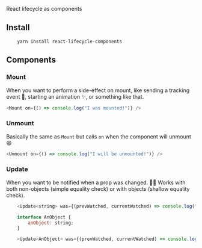 React lifecycle as components

## Install

```
    yarn install react-lifecycle-components
```

## Components

### Mount

When you want to perform a side-effect on mount, like sending a tracking event 🚀, starting an animation ✨, or something like that.

```javascript
<Mount on={() => console.log("I was mounted!")} />
```

### Unmount

Basically the same as `Mount` but calls `on` when the component will unmount 😄

```javascript
<Unmount on={() => console.log("I will be unmounted!")} />
```

### Update

When you want to be notified when a prop was changed. 👌🏻 Works with both non-objects (simple equality check) or with objects (shallow equality check).

```javascript
    <Update<string> was={(prevWatched, currentWatched) => console.log("I was updated!")} watched="hello" />

    interface AnObject {
        anObject: string;
    }

    <Update<AnObject> was={(prevWatched, currentWatched) => console.log("I was updated!")} watched={{ anObject: "hello" }} />
```
